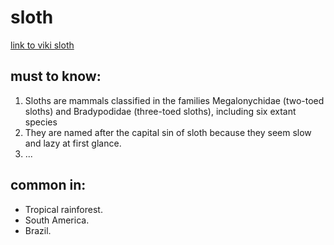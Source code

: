 # sloth
 [link to viki sloth](https://he.wikipedia.org/wiki/%D7%A2%D7%A6%D7%9C%D7%A0%D7%90%D7%99%D7%9D)
## must to know:
1. Sloths are mammals classified in the families Megalonychidae (two-toed sloths) and Bradypodidae (three-toed sloths), including six extant species
2. They are named after the capital sin of sloth because they seem slow and lazy at first glance.
3. ...
## common in:
* Tropical rainforest.
* South America.
* Brazil.
